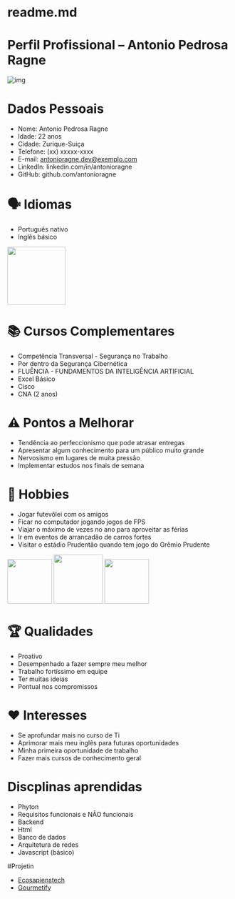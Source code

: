 # readme.md
# Perfil Profissional – Antonio Pedrosa Ragne

![img](https://blogposdigital.mackenzie.br/wp-content/uploads/2025/04/tecnologia-da-informacao.jpg)

# Dados Pessoais 
- Nome: Antonio Pedrosa Ragne
- Idade: 22 anos
- Cidade: Zurique-Suiça
- Telefone: (xx) xxxxx-xxxx
- E-mail: antonioragne.dev@exemplo.com
- LinkedIn: linkedin.com/in/antonioragne
- GitHub: github.com/antonioragne

# 🗣 Idiomas
- Português nativo
- Inglês básico

<img src="https://static.mundoeducacao.uol.com.br/mundoeducacao/conteudo_legenda/844b016d8806bf4eaccaaae5fdc146b3.jpg" width="130">

# 📚 Cursos Complementares
- Competência Transversal - Segurança no Trabalho
- Por dentro da Segurança Cibernética
- FLUÊNCIA - FUNDAMENTOS DA INTELIGÊNCIA ARTIFICIAL
- Excel Básico 
- Cisco
- CNA (2 anos)

# ⚠️ Pontos a Melhorar
- Tendência ao perfeccionismo que pode atrasar entregas
- Apresentar algum conhecimento para um público muito grande
- Nervosismo em lugares de muita pressão
- Implementar estudos nos finais de semana
 
# 🎨 Hobbies
- Jogar futevôlei com os amigos 
- Ficar no computador jogando jogos de FPS
- Viajar o máximo de vezes no ano para aproveitar as férias
- Ir em eventos de arrancadão de carros fortes
- Visitar o estádio Prudentão quando tem jogo do Grêmio Prudente

<img src="https://upload.wikimedia.org/wikipedia/commons/c/c0/Derby_Paulista_%28Corinthians-Palmeiras%29_Paulist%C3%A3o_2009.jpg" width="100">
<img src="https://engenhariadocorpo.com.br/wp-content/uploads/2023/08/4.png" width="110">
<img src="https://encrypted-tbn0.gstatic.com/images?q=tbn:ANd9GcR7ZoDtkq25zawazy2Y-LgZz6MPdInuuIRdzw&s" width="100">


# 🏆 Qualidades
- Proativo
- Desempenhado a fazer sempre meu melhor
- Trabalho fortíssimo em equipe
- Ter muitas ideias
- Pontual nos compromissos

# ❤️ Interesses
- Se aprofundar mais no curso de Ti 
- Aprimorar mais meu inglês para futuras oportunidades 
- Minha primeira oportunidade de trabalho
- Fazer mais cursos de conhecimento geral

# Discplinas aprendidas
- Phyton
- Requisitos funcionais e NÃO funcionais
- Backend
- Html
- Banco de dados
- Arquitetura de redes 
- Javascript (básico)


#Projetin
- [Ecosapienstech](ecosapiens.pdf)
- [Gourmetify](Gourmetify.pdf)
